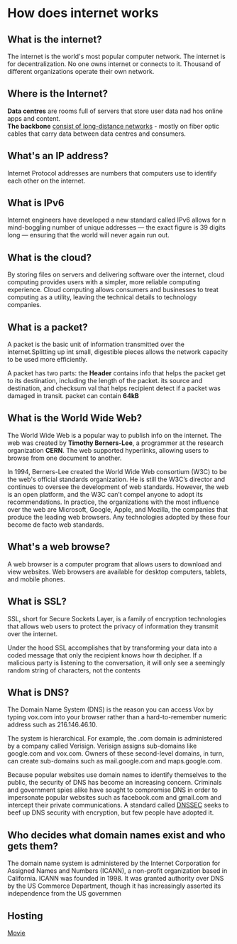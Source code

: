 # How does internet works

## What is the internet?

The internet is the world's most popular computer network. The internet is for decentralization. No one owns internet or connects to it. Thousand of different organizations operate their own network.

## Where is the Internet?

**Data centres** are rooms full of servers that store user data nad hos online apps and content.  
**The backbone** [consist of long-distance networks](https://www.youtube.com/watch?v=5O2Ezw992VA) - mostly on fiber optic cables that carry data between data centres and consumers.

## What's an IP address?

Internet Protocol addresses are numbers that computers use to identify each other on the internet.

## What is IPv6

Internet engineers have developed a new standard called IPv6 allows for n mind-boggling number of unique addresses — the exact figure is 39 digits long — ensuring that the world will never again run out.

## What is the cloud?

By storing files on servers and delivering software over the internet, cloud computing provides users with a simpler, more reliable computing experience. Cloud computing allows consumers and businesses to treat computing as a utility, leaving the technical details to technology companies.

## What is a packet?

A packet is the basic unit of information transmitted over the internet.Splitting up int small, digestible pieces allows the network capacity to be used more efficiently.

A packet has two parts:
the **Header** contains info that helps the packet get to its destination, including the length of the packet. its source and destination, and checksum val that helps recipient detect if a packet was damaged in transit. packet can contain **64kB**

## What is the World Wide Web?

The World Wide Web is a popular way to publish info on the internet. The web was created by **Timothy Berners-Lee**, a programmer at the research organization **CERN**. The web supported hyperlinks, allowing users to browse from one document to another.

In 1994, Berners-Lee created the World Wide Web consortium (W3C) to be the web's official standards organization. He is still the W3C’s director and continues to oversee the development of web standards. However, the web is an open platform, and the W3C can’t compel anyone to adopt its recommendations. In practice, the organizations with the most influence over the web are Microsoft, Google, Apple, and Mozilla, the companies that produce the leading web browsers. Any technologies adopted by these four become de facto web standards.

## What's a web browse?

A web browser is a computer program that allows users to download and view websites. Web browsers are available for desktop computers, tablets, and mobile phones.

## What is SSL?

SSL, short for Secure Sockets Layer, is a family of encryption technologies that allows web users to protect the privacy of information they transmit over the internet.

Under the hood SSL accomplishes that by transforming your data into a coded message that only the recipient knows how th decipher. If a malicious party is listening to the conversation, it will only see a seemingly random string of characters, not the contents

## What is DNS?

The Domain Name System (DNS) is the reason you can access Vox by typing vox.com into your browser rather than a hard-to-remember numeric address such as 216.146.46.10.

The system is hierarchical. For example, the .com domain is administered by a company called Verisign. Verisign assigns sub-domains like google.com and vox.com. Owners of these second-level domains, in turn, can create sub-domains such as mail.google.com and maps.google.com.

Because popular websites use domain names to identify themselves to the public, the security of DNS has become an increasing concern. Criminals and government spies alike have sought to compromise DNS in order to impersonate popular websites such as facebook.com and gmail.com and intercept their private communications. A standard called [DNSSEC](https://en.wikipedia.org/wiki/Domain_Name_System_Security_Extensions) seeks to beef up DNS security with encryption, but few people have adopted it.

## Who decides what domain names exist and who gets them?

The domain name system is administered by the Internet Corporation for Assigned Names and Numbers (ICANN), a non-profit organization based in California. ICANN was founded in 1998. It was granted authority over DNS by the US Commerce Department, though it has increasingly asserted its independence from the US governmen

## Hosting

[Movie](https://www.youtube.com/watch?v=htbY9-yggB0)
